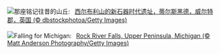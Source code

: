 ![](https://www.bing.com/th?id=OHR.SilburyHill_ZH-CN6666447580_UHD.jpg&w=1000)那座铭记往昔的山丘:&nbsp;&ensp;[西尔布利山的新石器时代遗址，蒂尔斯黑德，威尔特郡，英国 (© dbstockphotoa/Getty Images)](https://www.bing.com/th?id=OHR.SilburyHill_ZH-CN6666447580_UHD.jpg)
<br><br/>
![](https://www.bing.com/th?id=OHR.RockRiverFalls_EN-US2428797661_UHD.jpg&w=1000)Falling for Michigan:&nbsp;&ensp;[Rock River Falls, Upper Peninsula, Michigan (© Matt Anderson Photography/Getty Images)](https://www.bing.com/th?id=OHR.RockRiverFalls_EN-US2428797661_UHD.jpg)
<br><br/>
